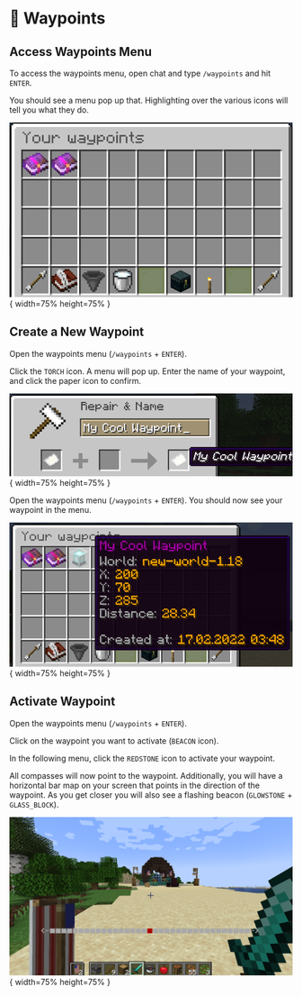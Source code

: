# :compass: Waypoints

## Access Waypoints Menu

To access the waypoints menu, open chat and type `/waypoints` and hit `ENTER`.

You should see a menu pop up that. Highlighting over the various icons will tell you what they do.

![](img/your_waypoints.png){ width=75% height=75% }

## Create a New Waypoint

Open the waypoints menu (`/waypoints` + `ENTER`).

Click the `TORCH` icon. A menu will pop up. Enter the name of your waypoint, and click the paper icon to confirm.

![](img/creating_a_waypoint.png){ width=75% height=75% }

Open the waypoints menu (`/waypoints` + `ENTER`). You should now see your waypoint in the menu.

![](img/accessing_waypoint.png){ width=75% height=75% }

## Activate Waypoint

Open the waypoints menu (`/waypoints` + `ENTER`).

Click on the waypoint you want to activate (`BEACON` icon).

In the following menu, click the `REDSTONE` icon to activate your waypoint.

All compasses will now point to the waypoint. Additionally, you will have a horizontal bar map on your screen that points in the direction of the waypoint. As you get closer you will also see a flashing beacon (`GLOWSTONE` + `GLASS_BLOCK`).

![](img/view_waypoint.png){ width=75% height=75% }